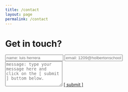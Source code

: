 ```yaml
---
title: /contact
layout: page
permalink: /contact
---
```


# Get in touch?

<form>
  <input type="text" id="name" name="name" placeholder="name: luis herrera" autocomplete="off">
  <input type="text" id="email" name="email" placeholder="email: 1209@holbertonschool.com" autocomplete="off">
  <textarea rows="5" id="message" name="message" placeholder="message: type your message here and click on the [ submit ] buttom below." autocomplete="off"></textarea>
  <a href="mailto: 1209@holbertonschool.com">[ submit ]</a>
</form>
